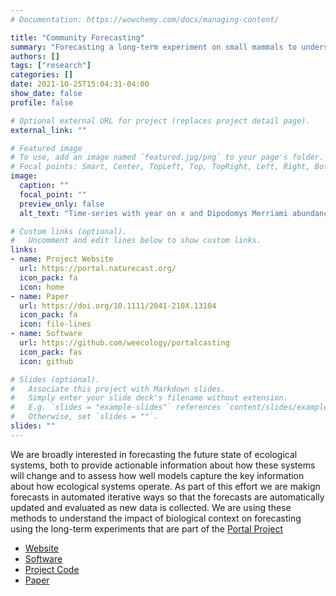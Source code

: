 ```yaml
---
# Documentation: https://wowchemy.com/docs/managing-content/

title: "Community Forecasting"
summary: "Forecasting a long-term experiment on small mammals to understand the impacts of biotic context on ecological forecasting"
authors: []
tags: ["research"]
categories: []
date: 2021-10-25T15:04:31-04:00
show_date: false
profile: false

# Optional external URL for project (replaces project detail page).
external_link: ""

# Featured image
# To use, add an image named `featured.jpg/png` to your page's folder.
# Focal points: Smart, Center, TopLeft, Top, TopRight, Left, Right, BottomLeft, Bottom, BottomRight.
image:
  caption: ""
  focal_point: ""
  preview_only: false
  alt_text: "Time-series with year on x and Dipodomys Merriami abundance on y. Time-series oscillates with significant temporal autocorrelation over 20 years. At the end of the time-series a forecast is shown with a large prediction internal."

# Custom links (optional).
#   Uncomment and edit lines below to show custom links.
links:
- name: Project Website
  url: https://portal.naturecast.org/
  icon_pack: fa
  icon: home
- name: Paper
  url: https://doi.org/10.1111/2041-210X.13104
  icon_pack: fa
  icon: file-lines
- name: Software
  url: https://github.com/weecology/portalcasting
  icon_pack: fas
  icon: github

# Slides (optional).
#   Associate this project with Markdown slides.
#   Simply enter your slide deck's filename without extension.
#   E.g. `slides = "example-slides"` references `content/slides/example-slides.md`.
#   Otherwise, set `slides = ""`.
slides: ""
---
```


We are broadly interested in forecasting the future state of ecological systems, both to provide actionable information about how these systems will change and to assess how well models capture the key information about how ecological systems operate. As part of this effort we are makign forecasts in automated iterative ways so that the forecasts are automatically updated and evaluated as new data is collected. We are using these methods to understand the impact of biological context on forecasting using the long-term experiments that are part of the [Portal Project](https://portal.weecology.org)

* [Website](https://portal.naturecast.org/)
* [Software](https://github.com/weecology/portalcasting)
* [Project Code](https://github.com/weecology/portalPredictions)
* [Paper](https://doi.org/10.1111/2041-210X.13104)
